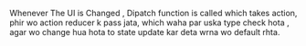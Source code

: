 Whenever The UI is Changed , Dipatch function is called which takes action,
phir wo action reducer k pass jata,
which waha par uska type check hota ,
agar wo change hua hota to state update kar deta wrna wo default rhta. 